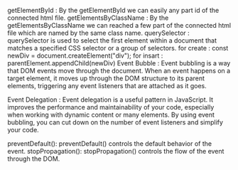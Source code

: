 getElementById : By the getElementById we can easily any part id of the connected html file.
getElementsByClassName : By the getElementsByClassName we can reached a few part of the connected html file which are named by the same class name.
querySelector : querySelector is used to select the first element within a document that matches a specified CSS selector or a group of selectors.
for create : const newDiv = document.createElement("div");
for insart : parentElement.appendChild(newDiv) 
Event Bubble : Event bubbling is a way that DOM events move through the document. When an event happens on a target element, it moves up through the DOM structure to its parent elements, triggering any event listeners that are attached as it goes.

Event Delegation : Event delegation is a useful pattern in JavaScript. It improves the performance and maintainability of your code, especially when working with dynamic content or many elements. By using event bubbling, you can cut down on the number of event listeners and simplify your code.

preventDefault():  preventDefault() controls the default behavior of the event.
stopPropagation():  stopPropagation() controls the flow of the event through the DOM.